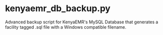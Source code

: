 # kenyaemr_db_backup.py
Advanced backup script for KenyaEMR's MySQL Database that generates a facility tagged .sql file with a Windows compatible filename.
